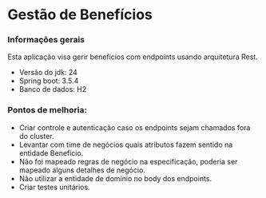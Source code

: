 # Gestão de Benefícios

### Informações gerais
Esta aplicação visa gerir benefícios com endpoints usando arquitetura Rest.
* Versão do jdk: 24
* Spring boot: 3.5.4
* Banco de dados: H2

### Pontos de melhoria: 

* Criar controle e autenticação caso os endpoints sejam chamados fora do cluster.
* Levantar com time de negócios quais atributos fazem sentido na entidade Benefício.
* Não foi mapeado regras de negócio na especificação, poderia ser mapeado alguns detalhes de negócio.
* Não utilizar a entidade de domínio no body dos endpoints.
* Criar testes unitários.

